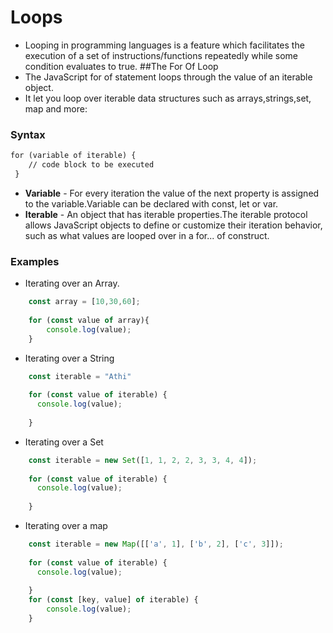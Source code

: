 # Loops
* Looping in programming  languages is a feature which facilitates the execution of a set of instructions/functions repeatedly while some condition evaluates to true. 
##The For Of Loop
* The JavaScript for of statement loops through the value of an iterable object.
* It let you loop over iterable data structures such as arrays,strings,set, map and more:
### Syntax

```html
for (variable of iterable) {
    // code block to be executed
 }
```
* **Variable** - For every iteration the value of the next property is assigned to the variable.Variable can be declared with const, let or var.
* **Iterable** - An object that has iterable properties.The iterable protocol allows JavaScript objects to define or customize their iteration behavior, such as what values are looped over in a for... of construct.
### Examples
* Iterating over an Array.
```javascript
    const array = [10,30,60];
    
    for (const value of array){
        console.log(value);
    }
```
* Iterating over a String

```javascript
    const iterable = "Athi"
    
    for (const value of iterable) {
      console.log(value);
      
    }
```
* Iterating over a Set

```javascript
    const iterable = new Set([1, 1, 2, 2, 3, 3, 4, 4]);
    
    for (const value of iterable) {
      console.log(value);
      
    }
```
* Iterating over a map
```javascript
    const iterable = new Map([['a', 1], ['b', 2], ['c', 3]]);
    
    for (const value of iterable) {
      console.log(value);
      
    }
    for (const [key, value] of iterable) {
        console.log(value);
    }
```